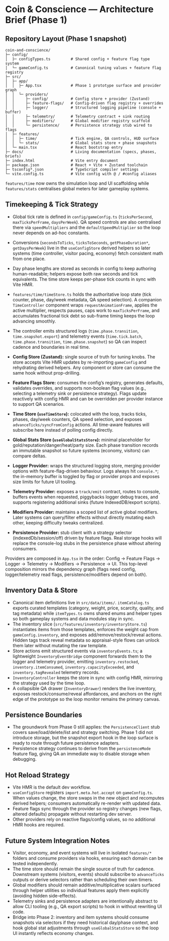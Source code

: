 # Coin & Conscience — Architecture Brief (Phase 1)

## Repository Layout (Phase 1 snapshot)
```
coin-and-conscience/
├─ config/
│  ├─ configTypes.ts         # Shared config + feature flag type system
│  └─ gameConfig.ts          # Canonical tuning values + feature flag registry
├─ src/
│  ├─ app/
│  │  ├─ App.tsx             # Phase 1 prototype surface and provider graph
│  │  └─ providers/
│  │     ├─ config/          # Config store + provider (Zustand)
│  │     ├─ feature-flags/   # Config-driven flag registry + overrides
│  │     ├─ logger/          # Structured logging pipeline (console + buffer)
│  │     ├─ telemetry/       # Telemetry contract + sink routing
│  │     ├─ modifiers/       # Global modifier registry scaffold
│  │     └─ persistence/     # Persistence strategy stub wired to flags
│  ├─ features/
│  │  ├─ time/               # Tick engine, QA controls, HUD surface
│  │  └─ stats/              # Global stats store + phase snapshots
│  └─ main.tsx               # React bootstrap entry
├─ docs/                     # Living documentation (specs, phases, briefs)
├─ index.html                # Vite entry document
├─ package.json              # React + Vite + Zustand toolchain
├─ tsconfig*.json            # TypeScript compiler settings
└─ vite.config.ts            # Vite config with @ / #config aliases
```

`features/time` now owns the simulation loop and UI scaffolding while `features/stats` centralises global meters for later gameplay systems.

## Timekeeping & Tick Strategy
- Global tick rate is defined in `config/gameConfig.ts` (`ticksPerSecond`, `maxTicksPerFrame`, `daysPerWeek`). QA speed controls are also centralised there via `speedMultipliers` and the `defaultSpeedMultiplier` so the loop never depends on ad-hoc constants.
- Conversions (`secondsToTicks`, `ticksToSeconds`, `getPhaseDuration*`, `getDaysPerWeek`) live in the `useConfigStore` derived helpers so later systems (time controller, visitor pacing, economy) fetch consistent math from one place.
- Day phase lengths are stored as seconds in config to keep authoring human-readable; helpers expose both raw seconds and tick equivalents. The time store keeps per-phase tick counts in sync with Vite HMR.
- `features/time/timeStore.ts` holds the authoritative loop state (tick counter, phase, day/week metadata, QA speed selection). A companion `TimeController` component wraps `requestAnimationFrame`, applies the active multiplier, respects pauses, caps work to `maxTicksPerFrame`, and accumulates fractional tick debt so sub-frame timing keeps the loop advancing smoothly.
- The controller emits structured logs (`time.phase.transition`, `time.snapshot.export`) and telemetry events (`time.tick.batch`, `time.phase.transition`, `time.phase.snapshot`) so QA can inspect cadence and boundaries in real time.

- **Config Store (Zustand):** single source of truth for tuning knobs. The store accepts Vite HMR updates by re-importing `gameConfig` and rehydrating derived helpers. Any component or store can consume the same hook without prop-drilling.
- **Feature Flags Store:** consumes the config’s registry, generates defaults, validates overrides, and supports non-boolean flag values (e.g., selecting a telemetry sink or persistence strategy). Flags update reactively with config HMR and can be overridden per provider instance to support QA scenarios.
- **Time Store (`useTimeStore`):** colocated with the loop, tracks ticks, phases, day/week counters, QA speed selection, and exposes `advanceTicks/syncFromConfig` actions. All time-aware features will subscribe here instead of polling config directly.
- **Global Stats Store (`useGlobalStatsStore`):** minimal placeholder for gold/reputation/danger/heat/party size. Each phase transition records an immutable snapshot so future systems (economy, visitors) can compare deltas.
- **Logger Provider:** wraps the structured logging store, merging provider options with feature-flag-driven behaviour. Logs always hit `console.*`; the in-memory buffer is toggled by flag or provider props and exposes size limits for future UI tooling.
- **Telemetry Provider:** exposes a `track/emit` contract, routes to console, buffers events when requested, piggybacks logger debug traces, and supports registering additional sinks (future IndexedDB/export scripts).
- **Modifiers Provider:** maintains a scoped list of active global modifiers. Later systems can query/filter effects without directly mutating each other, keeping difficulty tweaks centralized.
- **Persistence Provider:** stub client with a strategy selector (indexedDb/session/off) driven by feature flags. Real storage hooks will replace the console-log stubs in the persistence phase without altering consumers.

Providers are composed in `App.tsx` in the order: Config → Feature Flags → Logger → Telemetry → Modifiers → Persistence → UI. This top-level composition mirrors the dependency graph (flags need config, logger/telemetry read flags, persistence/modifiers depend on both).

## Inventory Data & Store
- Canonical item definitions live in `src/data/items/`. `itemCatalog.ts` exports curated templates (category, weight, price, scarcity, quality, and tag metadata) while `itemTypes.ts` owns shared enums and helper types so both gameplay systems and data modules stay in sync.
- The inventory slice (`src/features/inventory/inventoryStore.ts`) instantiates items from those templates, enforces the weight cap from `gameConfig.inventory`, and exposes add/remove/restock/reveal actions. Hidden tags track reveal metadata so appraisal-style flows can unlock them later without mutating the raw template.
- Store actions emit structured events via `inventoryEvents.ts`; a lightweight `InventoryEventBridge` component forwards them to the logger and telemetry provider, emitting `inventory.restocked`, `inventory.itemConsumed`, `inventory.capacityExceeded`, and `inventory.tagRevealed` telemetry records.
- `InventoryController` keeps the store in sync with config HMR, mirroring the strategy used by the time loop.
- A collapsible QA drawer (`InventoryDrawer`) renders the live inventory, exposes restock/consume/reveal affordances, and anchors on the right edge of the prototype so the loop monitor remains the primary canvas.

## Persistence Boundaries
- The groundwork from Phase 0 still applies: the `PersistenceClient` stub covers save/load/delete/list and strategy switching. Phase 1 did not introduce storage, but the snapshot export hook in the loop surface is ready to route through future persistence adapters.
- Persistence strategy continues to derive from the `persistenceMode` feature flag, giving QA an immediate way to disable storage when debugging.

## Hot Reload Strategy
- Vite HMR is the default dev workflow.
- `useConfigStore` registers `import.meta.hot.accept` on `gameConfig.ts`. When values change, the store swaps in the new object and recomputes derived helpers; consumers automatically re-render with updated data.
- Feature flags sync through the provider so registry changes (new flags, altered defaults) propagate without restarting dev server.
- Other providers rely on reactive flags/config values, so no additional HMR hooks are required.

## Future System Integration Notes
- Visitor, economy, and event systems will live in isolated `features/*` folders and consume providers via hooks, ensuring each domain can be tested independently.
- The time store should remain the single source of truth for cadence. Downstream systems (visitors, events) should subscribe to `advanceTicks` outputs or derive selectors rather than scheduling their own timers.
- Global modifiers should remain additive/multiplicative scalars surfaced through helper utilities so individual features apply them explicitly (avoiding hidden side-effects).
- Telemetry sinks and persistence adapters are intentionally abstract to allow CLI tooling (e.g., QA export scripts) to hook in without rewriting UI code.
- Bridge into Phase 2: inventory and item systems should consume snapshots via selectors if they need historical day/phase context, and hook global stat adjustments through `useGlobalStatsStore` so the loop UI instantly reflects economy changes.
